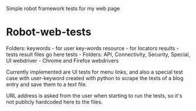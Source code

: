 Simple robot framework tests for my web page
# Robot-web-tests
Folders: 
keywords - for user key-words
resource - for locators
results - tests result files go here
tests - Folders: API, Connectivity, Security, Special, UI
webdriver - Chrome and Firefox webdrivers

Currently implemented are UI tests for menu links, and also
a special test case with user-keyword created with python to 
scrape the texts of a blog entry and save them to a text file.

URL address is asked from the user when starting to run the tests,
so it's not publicly hardcoded here to the files.
